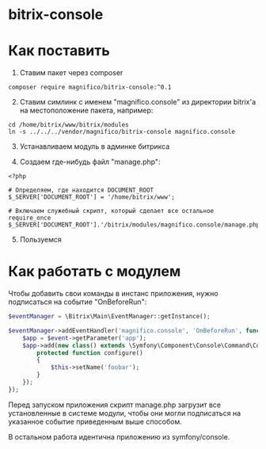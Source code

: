 # bitrix-console

# Как поставить

1. Ставим пакет через composer

```
composer require magnifico/bitrix-console:^0.1
```

2. Ставим симлинк с именем "magnifico.console" из директории bitrix'а на местоположение пакета, например:

```
cd /home/bitrix/www/bitrix/modules
ln -s ../../../vendor/magnifico/bitrix-console magnifico.console
```

3. Устанавливаем модуль в админке битрикса

4. Создаем где-нибудь файл "manage.php":

```
<?php

# Определяем, где находится DOCUMENT_ROOT
$_SERVER['DOCUMENT_ROOT'] = '/home/bitrix/www';

# Включаем служебный скрипт, который сделает все остальное
require_once $_SERVER['DOCUMENT_ROOT'].'/bitrix/modules/magnifico.console/manage.php';
```

5. Пользуемся

# Как работать с модулем

Чтобы добавить свои команды в инстанс приложения, нужно подписаться на событие "OnBeforeRun":

```php
$eventManager = \Bitrix\Main\EventManager::getInstance();

$eventManager->addEventHandler('magnifico.console', 'OnBeforeRun', function(\Bitrix\Main\Event $event){
    $app = $event->getParameter('app');
    $app->add(new class() extends \Symfony\Component\Console\Command\Command {
        protected function configure()
        {
            $this->setName('foobar');
        }
    });
});
```

Перед запуском приложения скрипт manage.php загрузит все установленные в системе модули, чтобы они могли подписаться на указанное событие приведенным выше способом.

В остальном работа идентична приложению из symfony/console.
